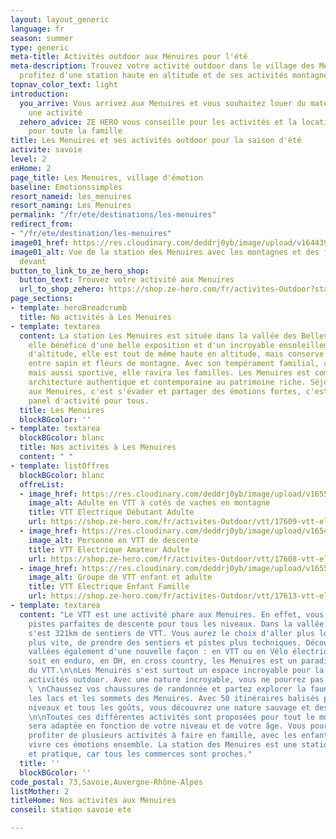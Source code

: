 ```yaml
---
layout: layout_generic
language: fr
season: summer
type: generic
meta-title: Activités outdoor aux Ménuires pour l'été
meta-description: Trouvez votre activité outdoor dans le village des Menuires en Savoie,
  profitez d'une station haute en altitude et de ses activités montagne.
topnav_color_text: light
introduction:
  you_arrive: Vous arrivez aux Menuires et vous souhaitez louer du matériel ou trouver
    une activité
  zehero_advice: ZE HERO vous conseille pour les activités et la location des équipements
    pour toute la famille
title: Les Menuires et ses activités outdoor pour la saison d'été
activite: savoie
level: 2
enHome: 2
page_title: Les Menuires, village d'émotion
baseline: Emotionssimples
resort_nameid: les_menuires
resort_naming: Les Menuires
permalink: "/fr/ete/destinations/les-menuires"
redirect_from:
- "/fr/ete/destination/les-menuires"
image01_href: https://res.cloudinary.com/deddrj0yb/image/upload/v1644398781/website/resorts/les%20menuires/Myrtilliers_et_vue_sur_station-Vincent_LOTTENBERG-30356-1600px_bbaihi.jpg
image01_alt: Vue de la station des Menuires avec les montagnes et des fleurs de montage
  devant
button_to_link_to_ze_hero_shop:
  button_text: Trouvez votre activité aux Menuires
  url_to_shop_zehero: https://shop.ze-hero.com/fr/activites-Outdoor?station=Les+Menuires&calessonstype=all&catypegenderlistsummer=all&calessonsactivitytype=all&start-date=
page_sections:
- template: heroBreadcrumb
  title: No activités à Les Menuires
- template: textarea
  content: La station Les Menuires est située dans la vallée des Bellevilles. L'été,
    elle bénéfice d'une belle exposition et d'un incroyable ensoleillement. À 1800m
    d'altitude, elle est tout de même haute en altitude, mais conserve une belle végétation
    entre sapin et fleurs de montagne. Avec son tempérament familial, conviviale,
    mais aussi sportive, elle ravira les familles. Les Menuires est composé d'une
    architecture authentique et contemporaine au patrimoine riche. Séjourner l'été
    aux Menuires, c'est s'évader et partager des émotions fortes, c'est profiter d'un
    panel d'activité pour tous.
  title: Les Menuires
  blockBGcolor: ''
- template: textarea
  blockBGcolor: blanc
  title: Nos activités à Les Menuires
  content: " "
- template: listOffres
  blockBGcolor: blanc
  offreList:
  - image_href: https://res.cloudinary.com/deddrj0yb/image/upload/v1655108075/website/VTT%20AE/pexels-darcy-lawrey-1010546.jpg
    image_alt: Adulte en VTT à cotés de vaches en montagne
    title: VTT Electrique Débutant Adulte
    url: https://shop.ze-hero.com/fr/activites-Outdoor/vtt/17609-vtt-electrique-debutant-adulte-les-menuires-vtt-meribel-sam-jones
  - image_href: https://res.cloudinary.com/deddrj0yb/image/upload/v1654866668/website/Sames%20Jones/FB_IMG_1654680653467.jpg
    image_alt: Personne en VTT de descente
    title: VTT Electrique Amateur Adulte
    url: https://shop.ze-hero.com/fr/activites-Outdoor/vtt/17608-vtt-electrique-amateur-adulte-les-menuires-vtt-meribel-sam-jones
  - image_href: https://res.cloudinary.com/deddrj0yb/image/upload/v1655108075/website/VTT%20AE/pexels-darcy-lawrey-1010546.jpg
    image_alt: Groupe de VTT enfant et adulte
    title: VTT Electrique Enfant Famille
    url: https://shop.ze-hero.com/fr/activites-Outdoor/vtt/17613-vtt-electrique-enfant-famille-les-menuires-vtt-meribel-sam-jones
- template: textarea
  content: "Le VTT est une activité phare aux Menuires. En effet, vous trouverez des
    pistes parfaites de descente pour tous les niveaux. Dans la vallée des Bellevilles
    s'est 321km de sentiers de VTT. Vous aurez le choix d'aller plus loin, plus haut,
    plus vite, de prendre des sentiers et pistes plus techniques. Découvrez les 3
    vallées également d'une nouvelle façon : en VTT ou en Vélo électrique. Que ce
    soit en enduro, en DH, en cross country, les Menuires est un paradis pour la pratique
    du VTT.\n\nLes Menuires s'est surtout un espace incroyable pour la pratique des
    activités outdoor. Avec une nature incroyable, vous ne pourrez pas vous ennuyer.
    \ \nChaussez vos chaussures de randonnée et partez explorer la faune, la flore,
    les lacs et les sommets des Menuires. Avec 50 itinéraires balisés pour tous les
    niveaux et tous les goûts, vous découvrez une nature sauvage et des lieux magnifiques.
    \n\nToutes ces différentes activités sont proposées pour tout le monde. Chacune
    sera adaptée en fonction de votre niveau et de votre âge. Vous pourrez également
    profiter de plusieurs activités à faire en famille, avec les enfants et partir
    vivre ces émotions ensemble. La station des Menuires est une station facile d'accès
    et pratique, car tous les commerces sont proches."
  title: ''
  blockBGcolor: ''
code_postal: 73,Savoie,Auvergne-Rhône-Alpes
listMother: 2
titleHome: Nos activités aux Menuires
conseil: station savoie ete

---
```

